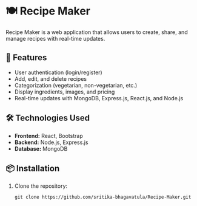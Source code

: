 # 🍽️ Recipe Maker

Recipe Maker is a web application that allows users to create, share, and manage recipes with real-time updates.

## 🚀 Features
- User authentication (login/register)
- Add, edit, and delete recipes
- Categorization (vegetarian, non-vegetarian, etc.)
- Display ingredients, images, and pricing
- Real-time updates with MongoDB, Express.js, React.js, and Node.js

## 🛠️ Technologies Used
- **Frontend:** React, Bootstrap
- **Backend:** Node.js, Express.js
- **Database:** MongoDB

## 📦 Installation
1. Clone the repository:
   ```
   git clone https://github.com/sritika-bhagavatula/Recipe-Maker.git
